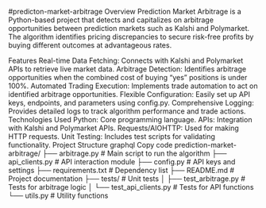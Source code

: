 #predicton-market-arbitrage
Overview
Prediction Market Arbitrage is a Python-based project that detects and capitalizes on arbitrage opportunities between prediction markets such as Kalshi and Polymarket. The algorithm identifies pricing discrepancies to secure risk-free profits by buying different outcomes at advantageous rates.

Features
Real-time Data Fetching: Connects with Kalshi and Polymarket APIs to retrieve live market data.
Arbitrage Detection: Identifies arbitrage opportunities when the combined cost of buying “yes” positions is under 100%.
Automated Trading Execution: Implements trade automation to act on identified arbitrage opportunities.
Flexible Configuration: Easily set up API keys, endpoints, and parameters using config.py.
Comprehensive Logging: Provides detailed logs to track algorithm performance and trade actions.
Technologies Used
Python: Core programming language.
APIs: Integration with Kalshi and Polymarket APIs.
Requests/AIOHTTP: Used for making HTTP requests.
Unit Testing: Includes test scripts for validating functionality.
Project Structure
graphql
Copy code
prediction-market-arbitrage/
├── arbitrage.py               # Main script to run the algorithm
├── api_clients.py             # API interaction module
├── config.py                  # API keys and settings
├── requirements.txt           # Dependency list
├── README.md                  # Project documentation
├── tests/                     # Unit tests
│   ├── test_arbitrage.py      # Tests for arbitrage logic
│   └── test_api_clients.py    # Tests for API functions
└── utils.py                   # Utility functions
